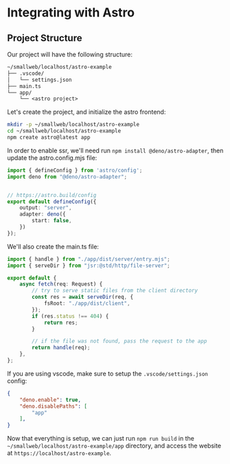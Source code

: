 # Integrating with Astro

## Project Structure

Our project will have the following structure:

```txt
~/smallweb/localhost/astro-example
├── .vscode/
│   └── settings.json
├── main.ts
└── app/
    └── <astro project>
```

Let's create the project, and initialize the astro frontend:

```sh
mkdir -p ~/smallweb/localhost/astro-example
cd ~/smallweb/localhost/astro-example
npm create astro@latest app
```

In order to enable ssr, we'll need run `npm install @deno/astro-adapter`, then update the astro.config.mjs file:

```ts
import { defineConfig } from 'astro/config';
import deno from "@deno/astro-adapter";


// https://astro.build/config
export default defineConfig({
    output: "server",
    adapter: deno({
        start: false,
    })
});
```

We'll also create the main.ts file:

```ts
import { handle } from "./app/dist/server/entry.mjs";
import { serveDir } from "jsr:@std/http/file-server";

export default {
    async fetch(req: Request) {
        // try to serve static files from the client directory
        const res = await serveDir(req, {
            fsRoot: "./app/dist/client",
        });
        if (res.status !== 404) {
            return res;
        }

        // if the file was not found, pass the request to the app
        return handle(req);
    },
};
```

If you are using vscode, make sure to setup the `.vscode/settings.json` config:

```json
{
    "deno.enable": true,
    "deno.disablePaths": [
        "app"
    ],
}
```

Now that everything is setup, we can just run `npm run build` in the `~/smallweb/localhost/astro-example/app` directory, and access the website at `https://localhost/astro-example`.
